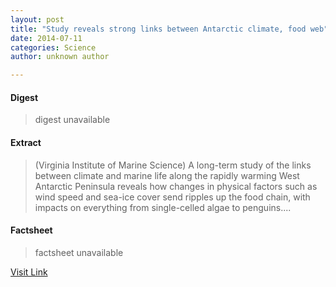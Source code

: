 ```yaml
---
layout: post
title: "Study reveals strong links between Antarctic climate, food web"
date: 2014-07-11
categories: Science
author: unknown author

---
```



#### Digest
>digest unavailable

#### Extract
>(Virginia Institute of Marine Science) A long-term study of the links between climate and marine life along the rapidly warming West Antarctic Peninsula reveals how changes in physical factors such as wind speed and sea-ice cover send ripples up the food chain, with impacts on everything from single-celled algae to penguins....

#### Factsheet
>factsheet unavailable

[Visit Link](http://www.eurekalert.org/pub_releases/2014-07/viom-srs070714.php)



